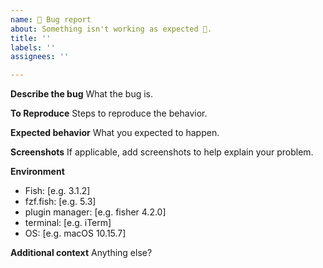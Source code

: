 ```yaml
---
name: 🐛 Bug report
about: Something isn't working as expected 🤔.
title: ''
labels: ''
assignees: ''

---
```


**Describe the bug**
What the bug is.

**To Reproduce**
Steps to reproduce the behavior.

**Expected behavior**
What you expected to happen.

**Screenshots**
If applicable, add screenshots to help explain your problem.

**Environment**
- Fish: [e.g. 3.1.2]
- fzf.fish: [e.g. 5.3]
- plugin manager: [e.g. fisher 4.2.0]
- terminal: [e.g. iTerm]
- OS: [e.g. macOS 10.15.7]

**Additional context**
Anything else?
